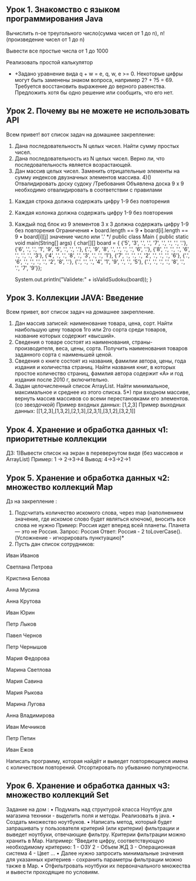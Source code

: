 ## Урок 1. Знакомство с языком программирования Java

Вычислить n-ое треугольного число(сумма чисел от 1 до n), n! (произведение чисел от 1 до n)

Вывести все простые числа от 1 до 1000

Реализовать простой калькулятор

* +Задано уравнение вида q + w = e, q, w, e >= 0. Некоторые цифры могут быть заменены знаком вопроса, например 2? + ?5 = 69. Требуется восстановить выражение до верного равенства. Предложить хотя бы одно решение или сообщить, что его нет.
## Урок 2. Почему вы не можете не использовать API
Всем привет! вот список задач на домашнее закрепление:
1) Дана последовательность N целых чисел. Найти сумму простых чисел.
2) Дана последовательность из N целых чисел. Верно ли, что последовательность является возрастающей.
3) Дан массив целых чисел. Заменить отрицательные элементы на сумму индексов двузначных элементов массива.
   4)() Отвалидировать доску судоку
   /Требования
   Объявлена доска 9 x 9 необходимо отвалидировать в соответствии с правилами
1. Каждая строка должна содержать цифру 1-9 без повторения
2. Каждая колонка должна содержать цифру 1-9 без повторения
3. Каждый под блок из 9 элементов 3 x 3 должна содержать цифру 1-9 без повторения
   Ограничения
   • board.length == 9
   • board[i].length == 9
   • board[i][j] значение число или '.'
   */
   public class Main {
   public static void main(String[] args) {
   char[][] board = {
   {'5', '3', '.', '.', '7', '.', '.', '.', '.'},
   {'6', '.', '.', '1', '9', '5', '.', '.', '.'},
   {'.', '9', '8', '.', '.', '.', '.', '6', '.'},
   {'8', '.', '.', '.', '6', '.', '.', '.', '3'},
   {'4', '.', '.', '8', '.', '3', '.', '.', '1'},
   {'7', '.', '.', '.', '2', '.', '.', '.', '6'},
   {'.', '6', '.', '.', '.', '.', '2', '8', '.'},
   {'.', '.', '.', '4', '1', '9', '.', '.', '5'},
   {'.', '.', '.', '.', '8', '.', '.', '7', '9'}};

   System.out.println("Validete:" + isValidSudoku(board));  }
## Урок 3. Коллекции JAVA: Введение
Всем привет, вот список задач на домашнее закрепление.
1. Дан массив записей: наименование товара, цена, сорт. Найти наибольшую цену товаров 1го или 2го сорта среди товаров, название которых содержит «высший».
2. Сведения о товаре состоят из наименования, страны-производителя, веса, цены, сорта. Получить наименования товаров заданного сорта с наименьшей ценой.
3. Сведения о книге состоят из названия, фамилии автора, цены, года издания и количества страниц. Найти названия книг, в которых простое количество страниц, фамилия автора содержит «А» и год издания после 2010 г, включительно.
4. Задан целочисленный список ArrayList. Найти минимальное, максимальное и среднее из этого списка.
   5*) при входном массиве, вернуть массив массивов со всеми перестановками его элементов. (со звездочкой)
   Пример входных данных:
   [1,2,3]
   Пример выходных данных:
   [[1,2,3],[1,3,2],[2,1,3],[2,3,1],[3,1,2],[3,2,1]]
## Урок 4. Хранение и обработка данных ч1: приоритетные коллекции
ДЗ:
1)Вывести список на экран в перевернутом виде (без массивов и ArrayList)
Пример:
1 -> 2->3->4
Вывод:
4->3->2->1
## Урок 5. Хранение и обработка данных ч2: множество коллекций Map
Дз на закрепление :
1) Подсчитать количество искомого слова, через map (наполнением значение, где искомое слово будет являться ключом), вносить все слова не нужно
   Пример:
   Россия идет вперед всей планеты. Планета — это не Россия.
   Запрос: Россия
   Ответ: Россия - 2
   toLoverCase().
   (Усложнение - игнорировать пунктуацию)*
2) Пусть дан список сотрудников:

Иван Иванов

Светлана Петрова

Кристина Белова

Анна Мусина

Анна Крутова

Иван Юрин

Петр Лыков

Павел Чернов

Петр Чернышов

Мария Федорова

Марина Светлова

Мария Савина

Мария Рыкова

Марина Лугова

Анна Владимирова

Иван Мечников

Петр Петин

Иван Ежов

Написать программу, которая найдёт и выведет повторяющиеся имена с количеством повторений. Отсортировать по убыванию популярности.
## Урок 6. Хранение и обработка данных ч3: множество коллекций Set
Задание на дом :
• Подумать над структурой класса Ноутбук для магазина техники - выделить поля и методы. Реализовать в java.
• Создать множество ноутбуков.
• Написать метод, который будет запрашивать у пользователя критерий (или критерии) фильтрации и выведет ноутбуки, отвечающие фильтру. Критерии фильтрации можно хранить в Map. Например:
“Введите цифру, соответствующую необходимому критерию:
1 - ОЗУ
2 - Объем ЖД
3 - Операционная система
4 - Цвет …
• Далее нужно запросить минимальные значения для указанных критериев - сохранить параметры фильтрации можно также в Map.
• Отфильтровать ноутбуки их первоначального множества и вывести проходящие по условиям.